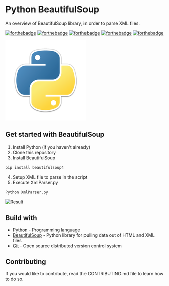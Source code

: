 # Python BeautifulSoup

An overview of BeautifulSoup library, in order to parse XML files.

[![forthebadge](https://forthebadge.com/images/badges/you-didnt-ask-for-this.svg)](http://forthebadge.com) [![forthebadge](https://forthebadge.com/images/badges/made-with-python.svg)](http://forthebadge.com)  [![forthebadge](https://forthebadge.com/images/badges/contains-technical-debt.svg)](http://forthebadge.com)  [![forthebadge](https://forthebadge.com/images/badges/check-it-out.svg)](http://forthebadge.com)  [![forthebadge](https://forthebadge.com/images/badges/built-with-love.svg)](http://forthebadge.com)

![Python](./images/python-logo-256.png)

## Get started with BeautifulSoup

1. Install Python (if you haven't already)
2. Clone this repository
3. Install BeautifulSoup

```bat
pip install beautifulsoup4
```

4. Setup XML file to parse in the script
5. Execute XmlParser.py

```bat
Python XmlParser.py
```

![Result](./images/beautifulsoup.gif)

## Build with

* [Python](https://www.python.org/) - Programming language
* [BeautifulSoup](https://www.crummy.com/software/BeautifulSoup/bs4/doc/) - Python library for pulling data out of HTML and XML files
* [Git](https://git-scm.com) - Open source distributed version control system

## Contributing

If you would like to contribute, read the CONTRIBUTING.md file to learn how to do so.
